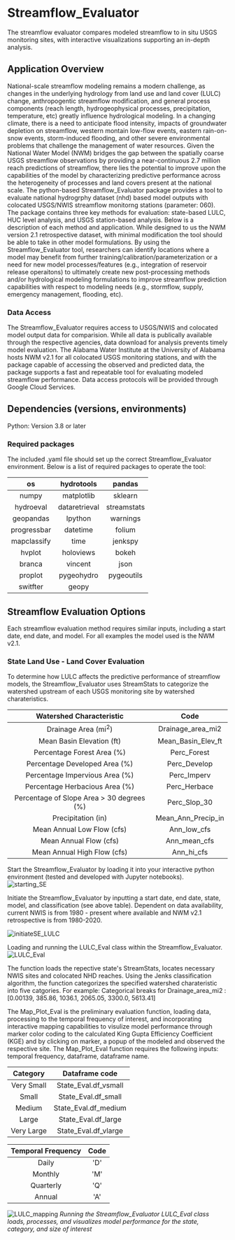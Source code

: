 # Streamflow_Evaluator
The streamflow evaluator compares modeled streamflow to in situ USGS monitoring sites, with interactive visualizations supporting an in-depth analysis.

## Application Overview
National-scale streamflow modeling remains a modern challenge, as changes in the underlying hydrology from land use and land cover (LULC) change, anthropogentic streamflow modification, and general process components (reach length, hydrogeophysical processes, precipitation, temperature, etc) greatly influence  hydrological modeling.
In a changing climate, there is a need to anticipate flood intensity, impacts of groundwater depletion on streamflow, western montain low-flow events, eastern rain-on-snow events, storm-induced flooding, and other severe environmental problems that challenge the management of water resources.
Given the National Water Model (NWM) bridges the gap between the spatially coarse USGS streamflow observations by providing a near-continuous 2.7 million reach predictions of streamflow, there lies the potential to improve upon the capabilities of the model by characterizing predictive performance across the heterogeneity of processes and land covers present at the national scale. 
The python-based Streamflow_Evaluator package provides a tool to evaluate national hydrogrphy dataset (nhd) based model outputs with colocated USGS/NWIS streamflow monitorng stations (parameter: 060). 
The package contains three key methods for evaluation: state-based LULC, HUC level analysis, and USGS station-based analysis.
Below is a description of each method and application.
While designed to us the NWM version 2.1 retrospective dataset, with minimal modification the tool should be able to take in other model formulations.
By using the Streamflow_Evaluator tool, researchers can identify locations where a model may benefit from further training/calibration/parameterization or a need for new model processes/features (e.g., integration of reservoir release operaitons) to ultimately create new post-processing methods and/or hydrological modeling formulations to improve streamflow prediction capabilities with respect to modeling needs (e.g., stormflow, supply, emergency management, flooding, etc).   

### Data Access
The Streamflow_Evaluator requires access to USGS/NWIS and colocated model output data for comparision.
While all data is publically available through the respective agencies, data download for analysis prevents timely model evaluation. 
The Alabama Water Institute at the University of Alabama hosts NWM v2.1 for all colocated USGS monitoring stations, and with the package capable of accessing the observed and predicted data, the package supports a fast and repeatable tool for evaluating modeled streamflow performance.
Data access protocols will be provided through Google Cloud Services.

## Dependencies (versions, environments)
Python: Version 3.8 or later

### Required packages
The included .yaml file should set up the correct Streamflow_Evaluator environment.
Below is a list of required packages to operate the tool:

| os           |    hydrotools   |      pandas  |
|:-----------: | :-------------: | :----------: | 
|  numpy       |  matplotlib     | sklearn      |
|  hydroeval   |  dataretrieval  | streamstats  |
|  geopandas   |  Ipython        | warnings     |
|  progressbar |  datetime       | folium       |
|  mapclassify |  time           | jenkspy      |
|  hvplot      |  holoviews      | bokeh        |
|  branca      |  vincent        | json         |
|  proplot     |  pygeohydro     | pygeoutils   |
|  switfter    |  geopy          |              |

## Streamflow Evaluation Options
Each streamflow evaluation method requires similar inputs, including a start date, end date, and model.
For all examples the model used is the NWM v2.1. 

### State Land Use - Land Cover Evaluation
To determine how LULC affects the predictive performance of streamflow models, the Streamflow_Evaluator uses StreamStats to categorize the watershed upstream of each USGS monitoring site by watershed charateristics.

|Watershed Characteristic                    | Code                |
|:----------------------------:              |:-----------------: |
| Drainage Area (mi<sup>2</sup>)                        | Drainage_area_mi2  |
| Mean Basin Elevation (ft)                  | Mean_Basin_Elev_ft |
| Percentage Forest Area (%)                 | Perc_Forest        |
| Percentage Developed Area (%)              | Perc_Develop       |
| Percentage Impervious Area (%)             | Perc_Imperv        |
| Percentage Herbacious Area (%)             | Perc_Herbace       |
| Percentage of Slope Area > 30 degrees (%)  | Perc_Slop_30       |
| Precipitation (in)                         | Mean_Ann_Precip_in |
| Mean Annual Low Flow (cfs)                 | Ann_low_cfs        |
| Mean Annual Flow (cfs)                     | Ann_mean_cfs       |
| Mean Annual High Flow (cfs)                | Ann_hi_cfs         | 



Start the Streamflow_Evaluator by loading it into your interactive python environment (tested and developed with Jupyter notebooks).  
![starting_SE](https://user-images.githubusercontent.com/33735397/205772795-ca0f9d6d-37df-46b4-9631-3d40713d2ebe.PNG)

Initiate the Streamflow_Evaluator by inputting a start date, end date, state, model, and classification (see above table).
Dependent on data availability, current NWIS is from 1980 - present where available and NWM v2.1 retrospective is from 1980-2020.

![initiateSE_LULC](https://user-images.githubusercontent.com/33735397/205773388-befae3c2-9c48-43ca-ba0c-9d847299dc80.PNG)

Loading and running the LULC_Eval class within the Streamflow_Evaluator.
![LULC_Eval](https://user-images.githubusercontent.com/33735397/205773967-67f6a79b-6a1a-47f5-93a0-3ddc0161dfa5.PNG)

The function loads the repective state's StreamStats, locates necessary NWIS sites and colocated NHD reaches.
Using the Jenks classification algorithm, the function categorizes the specified watershed charateristic into five catgories.
For example:
Categorical breaks for  Drainage_area_mi2 :  [0.00139, 385.86, 1036.1, 2065.05, 3300.0, 5613.41]

The Map_Plot_Eval is the preliminary evaluation function, loading data, processing to the temporal frequency of interest, and incorporating interactive mapping capabilities to visulize model performance through marker color coding to the calculated King Gupta Efficiency Coefficient (KGE) and by clicking on marker, a popup of the modeled and observed the respective site.
The Map_Plot_Eval function requires the following inputs: temporal frequency, dataframe, dataframe name.

|Category     | Dataframe code      |
| :----------:|:-------------------:|
| Very Small  | State_Eval.df_vsmall|
| Small       | State_Eval.df_small |
| Medium      | State_Eval.df_medium|
| Large       | State_Eval.df_large |
| Very Large  | State_Eval.df_vlarge|

|Temporal Frequency | Code     |
|:-----------------:| :-------:|
|Daily              | 'D'      |
|Monthly            | 'M'      |
|Quarterly          | 'Q'      |
|Annual             | 'A'      |


![LULC_mapping](https://user-images.githubusercontent.com/33735397/205775870-5efab8e2-57ce-4ecb-b6c1-012909ece220.PNG)
_Running the Streamflow_Evaluator LULC_Eval class loads, processes, and visualizes model performance for the state, category, and size of interest_




